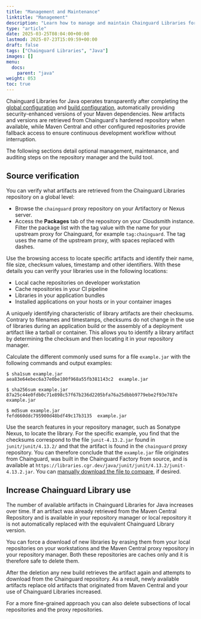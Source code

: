 ```yaml
---
title: "Management and Maintenance"
linktitle: "Management"
description: "Learn how to manage and maintain Chainguard Libraries for Java, including dependency updates, verification, and monitoring security improvements"
type: "article"
date: 2025-03-25T08:04:00+00:00
lastmod: 2025-07-23T15:09:59+00:00
draft: false
tags: ["Chainguard Libraries", "Java"]
images: []
menu:
  docs:
    parent: "java"
weight: 053
toc: true
---
```


Chainguard Libraries for Java operates transparently after completing the [global configuration](/chainguard/libraries/java/global-configuration/) and [build configuration](/chainguard/libraries/java/build-configuration/), automatically providing security-enhanced versions of your Maven dependencies. New artifacts and versions are retrieved from Chainguard's hardened repository when available, while Maven Central and other configured repositories provide fallback access to ensure continuous development workflow without interruption.

The following sections detail optional management, maintenance, and auditing
steps on the repository manager and the build tool.

<a id="java-verification">

## Source verification

You can verify what artifacts are retrieved from the Chainguard Libraries
repository on a global level:

* Browse the `chainguard` proxy repository on your Artifactory or Nexus server.
* Access the **Packages** tab of the repository on your Cloudsmith instance.
  Filter the package list with the tag value with the name for your upstream
  proxy for Chainguard, for example `tag:chainguard`. The tag uses the name of
  the upstream proxy, with spaces replaced with dashes.

Use the browsing access to locate specific artifacts and identify their name,
file size, checksum values, timestamp and other identifiers. With these details
you can verify your libraries use in the following locations:

* Local cache repositories on developer workstation
* Cache repositories in your CI pipeline
* Libraries in your application bundles
* Installed applications on your hosts or in your container images

A uniquely identifying characteristic of library artifacts are their checksums.
Contrary to filenames and timestamps, checksums do not change in the use of
libraries during an application build or the assembly of a deployment artifact
like a tarball or container. This allows you to identify a library artifact by
determining the checksum and then locating it in your repository manager.

Calculate the different commonly used sums for a file `example.jar` with the
following commands and output examples:

```shell
$ sha1sum example.jar
aea83e64ebec6a37e0be100f968a55fb381143c2  example.jar

$ sha256sum example.jar
87a25c44e0fdb0c71e898c57f67b236d2205bfa76a25dbbb9779ebe2f93e787e  example.jar

$ md5sum example.jar
fefd660ddc795900d48bdf49c17b3135  example.jar
```

Use the search features in your repository manager, such as Sonatype Nexus, to
locate the library. For the specific example, you find that the checksums
correspond to the file `junit-4.13.2.jar` found in `junit/junit/4.13.2/` and
that the artifact is found in the `chainguard` proxy repository. You can
therefore conclude that the `example.jar` file originates from Chainguard, was
built in the Chainguard Factory from source, and is available at
`https://libraries.cgr.dev/java/junit/junit/4.13.2/junit-4.13.2.jar`. You can
[manually download the file to
compare](/chainguard/libraries/java/overview/#java-repo-test), if desired.

## Increase Chainguard Library use

The number of available artifacts in Chainguard Libraries for Java increases
over time. If an artifact was already retrieved from the Maven Central
Repository and is available in your repository manager or local repository it is
not automatically replaced with the equivalent Chainguard Library version. 

You can force a download of new libraries by erasing them from your local
repositories on your workstations and the Maven Central proxy repository in your
repository manager. Both these repositories are caches only and it is therefore
safe to delete them.

After the deletion any new build retrieves the artifact again and attempts to
download from the Chainguard repository. As a result, newly available artifacts
replace old artifacts that originated from Maven Central and your use of
Chainguard Libraries increased.

For a more fine-grained approach you can also delete subsections of local
repositories and the proxy repositories.
